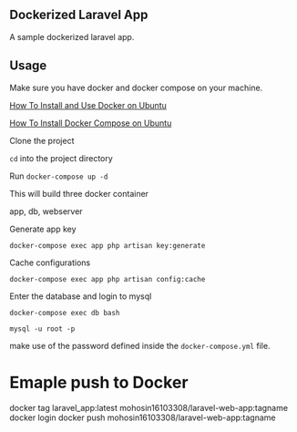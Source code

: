 ## Dockerized Laravel App
A sample dockerized laravel app. 

## Usage

Make sure you have docker and docker compose on your machine.

[How To Install and Use Docker on Ubuntu](https://www.digitalocean.com/community/tutorials/how-to-install-and-use-docker-on-ubuntu-18-04)

[How To Install Docker Compose on Ubuntu](https://www.digitalocean.com/community/tutorials/how-to-install-docker-compose-on-ubuntu-18-04)

Clone the project

`cd` into the project directory

Run `docker-compose up -d`

This will build three docker container

app, db, webserver

Generate app key

```
docker-compose exec app php artisan key:generate
```

Cache configurations
```
docker-compose exec app php artisan config:cache
```

Enter the database and login to mysql
```
docker-compose exec db bash

mysql -u root -p
```
make use of the password defined inside the `docker-compose.yml` file.


# Emaple push to Docker
docker tag laravel_app:latest mohosin16103308/laravel-web-app:tagname
docker login
docker push mohosin16103308/laravel-web-app:tagname


